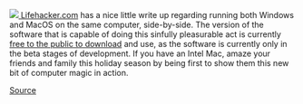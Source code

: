 [![](http://www.lifehacker.com/assets/resources/2006/12/coherence%20with%20parallels%201.png) Lifehacker.com](http://www.lifehacker.com/software/parallels/hack-attack-how-to-run-windows-and-mac-apps-sidebyside-with-parallels-221002.php) has a nice little write up regarding running both Windows and MacOS on the same computer, side-by-side. The version of the software that is capable of doing this sinfully pleasurable act is currently [free to the public to download](http://forum.parallels.com/thread5997.html) and use, as the software is currently only in the beta stages of development. If you have an Intel Mac, amaze your friends and family this holiday season by being first to show them this new bit of computer magic in action.  
  
[Source](http://www.lifehacker.com/software/parallels/hack-attack-how-to-run-windows-and-mac-apps-sidebyside-with-parallels-221002.php)